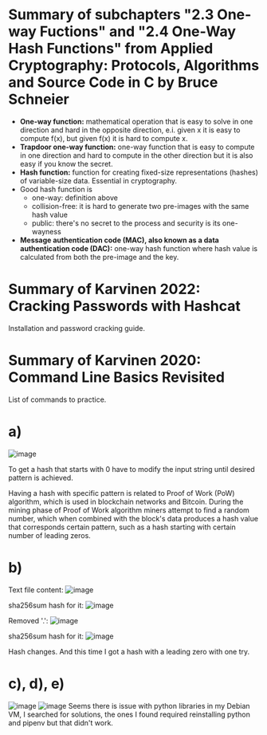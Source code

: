 # Summary of subchapters "2.3 One-way Fuctions" and "2.4 One-Way Hash Functions" from Applied Cryptography: Protocols, Algorithms and Source Code in C by Bruce Schneier
- **One-way function:** mathematical operation that is easy to solve in one direction and hard in the opposite direction, e.i. given x it is easy to compute f(x), but given f(x) it is hard to compute x.
- **Trapdoor one-way function:** one-way function that is easy to compute in one direction and hard to compute in the other direction but it is also easy if you know the secret.
- **Hash function:** function for creating fixed-size representations (hashes) of variable-size data. Essential in cryptography.
- Good hash function is
  - one-way: definition above
  - collision-free: it is hard to generate two pre-images with the same hash value
  - public: there's no secret to the process and security is its one-wayness
-  **Message authentication code (MAC), also known as a data authentication code (DAC):** one-way hash function where hash value is calculated from both the pre-image and the key.  


# Summary of Karvinen 2022: Cracking Passwords with Hashcat
Installation and password cracking guide.

# Summary of Karvinen 2020: Command Line Basics Revisited

List of commands to practice.

# a)
![image](https://github.com/lumine2023/TrustToBlockchain2023/assets/149093419/7b4deeec-6674-4488-9103-bdc60ef3f3d9)

To get a hash that starts with 0 have to modify the input string until desired pattern is achieved.

Having a hash with specific pattern is related to Proof of Work (PoW) algorithm, which is used in blockchain networks and Bitcoin. During the mining phase of Proof of Work algorithm miners attempt to find a random number, which when combined with the block's data produces a hash value that corresponds certain pattern, such as a hash starting with certain number of leading zeros.

# b) 
Text file content:
![image](https://github.com/lumine2023/TrustToBlockchain2023/assets/149093419/7e9142f3-b3a8-48e7-a6f1-6d570d415432)

sha256sum hash for it:
![image](https://github.com/lumine2023/TrustToBlockchain2023/assets/149093419/a4b0e806-7a8d-48bc-ab40-d0da152e5c85)

Removed '.':
![image](https://github.com/lumine2023/TrustToBlockchain2023/assets/149093419/ea9ff03b-0fe7-4fdf-82a9-12ff17696413)

sha256sum hash for it: 
![image](https://github.com/lumine2023/TrustToBlockchain2023/assets/149093419/10293c5a-2bd0-4790-a344-40860de27a67)

Hash changes. And this time I got a hash with a leading zero with one try.

# c), d), e) 
![image](https://github.com/lumine2023/TrustToBlockchain2023/assets/149093419/46d97741-a98a-490f-b04a-b46f0b8081c0)
![image](https://github.com/lumine2023/TrustToBlockchain2023/assets/149093419/bbeb405d-6a25-4a15-a609-cea3968ad5ca)
Seems there is issue with python libraries in my Debian VM, I searched for solutions, the ones I found required reinstalling python and pipenv but that didn't work. 

